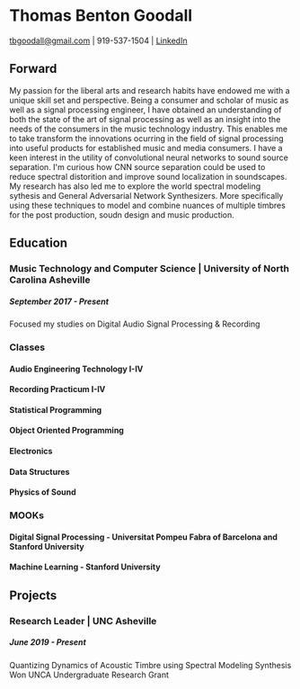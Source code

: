 # Thomas Benton Goodall
tbgoodall@gmail.com | 919-537-1504  | [LinkedIn](https://www.linkedin.com/in/thomas-goodall-a382bb127/)
## Forward
My passion for the liberal arts and research habits have endowed me with a unique skill set and perspective. Being a consumer and scholar of music as well as a signal processing engineer, I have obtained an understanding of both the state of the art of signal processing as well as an insight into the needs of the consumers in the music technology industry. This enables me to take transform the innovations ocurring in the field of signal processing into useful products for established music and media consumers.
  I have a keen interest in the utility of convolutional neural networks to sound source separation. I'm curious how CNN source separation could be used to reduce spectral distorition and improve sound localization in soundscapes.
   My research has also led me to explore the world spectral modeling sythesis and General Adversarial Network Synthesizers. More specifically using these techniques to model and combine nuances of multiple timbres for the post production, soudn design and music production.

## Education
### Music Technology and Computer Science |  University of North Carolina Asheville
##### September 2017 - Present
Focused my studies on Digital Audio Signal Processing & Recording
### Classes
#### Audio Engineering Technology I-IV
#### Recording Practicum I-IV
#### Statistical Programming
#### Object Oriented Programming
#### Electronics
#### Data Structures
#### Physics of Sound
### MOOKs
#### Digital Signal Processing - Universitat Pompeu Fabra of Barcelona and Stanford University
#### Machine Learning - Stanford University

## Projects
### Research Leader | UNC Asheville
##### June 2019 - Present
Quantizing Dynamics of Acoustic Timbre using Spectral Modeling Synthesis
Won UNCA Undergraduate Research Grant

